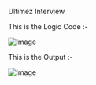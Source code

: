 Ultimez Interview


This is the Logic Code :-

![Image](https://github.com/user-attachments/assets/d769a724-ad7d-47c4-96b1-f278401352a9)





This is the Output :-

![Image](https://github.com/user-attachments/assets/389c93f4-17b3-4257-8737-5d8037ce56e8)
